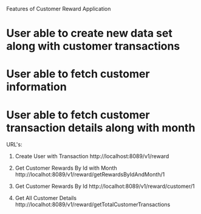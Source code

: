 Features of Customer Reward Application

# User able to create new data set along with customer transactions
# User able to fetch customer information
# User able to fetch customer transaction details along with month

URL's: 
1. Create User with Transaction
   http://localhost:8089/v1/reward

2. Get Customer Rewards By Id with Month
   http://localhot:8089/v1/reward/getRewardsByIdAndMonth/1

3. Get Customer Rewards By Id
   http://localhot:8089/v1/reward/customer/1

4. Get All Customer Details
   http://localhot:8089/v1/reward/getTotalCustomerTransactions